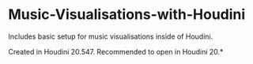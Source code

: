 # Music-Visualisations-with-Houdini
Includes basic setup for music visualisations inside of Houdini.

Created in Houdini 20.547. Recommended to open in Houdini 20.*
